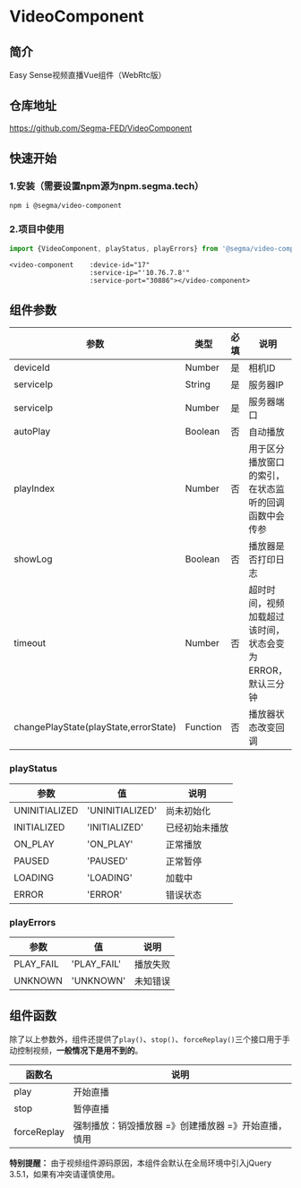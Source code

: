 # VideoComponent
## 简介
Easy Sense视频直播Vue组件（WebRtc版）

## 仓库地址
https://github.com/Segma-FED/VideoComponent

## 快速开始
### 1.安装（需要设置npm源为npm.segma.tech）
```shell script
npm i @segma/video-component
```

### 2.项目中使用
```javascript
import {VideoComponent, playStatus, playErrors} from '@segma/video-component';
```

```vue
<video-component    :device-id="17"
                    :service-ip="'10.76.7.8'"
                    :service-port="30886"></video-component>
```

## 组件参数
| 参数 | 类型 | 必填 | 说明 | 默认值 |  
| ------ | ------ | ------ | ----- | ----- |
| deviceId | Number | 是| 相机ID  | |
| serviceIp | String | 是| 服务器IP | |
| serviceIp | Number | 是| 服务器端口  | -1 |
| autoPlay | Boolean | 否 | 自动播放  | true |
| playIndex | Number | 否| 用于区分播放窗口的索引，在状态监听的回调函数中会传参 | deviceId |
| showLog | Boolean | 否  | 播放器是否打印日志 | false |
| timeout | Number | 否  | 超时时间，视频加载超过该时间，状态会变为ERROR，默认三分钟 | 3 * 60 |
| changePlayState(playState,errorState) | Function | 否  | 播放器状态改变回调 | |

### playStatus
| 参数 | 值 | 说明 | 
| ------ | ------ | ------ |
| UNINITIALIZED | 'UNINITIALIZED' | 尚未初始化 | 
| INITIALIZED | 'INITIALIZED' | 已经初始未播放 | 
| ON_PLAY | 'ON_PLAY' | 正常播放 | 
| PAUSED | 'PAUSED' | 正常暂停 | 
| LOADING | 'LOADING' | 加载中 | 
| ERROR | 'ERROR' | 错误状态 | 

### playErrors
| 参数 | 值 | 说明 | 
| ------ | ------ | ------ |
| PLAY_FAIL | 'PLAY_FAIL' | 播放失败 | 
| UNKNOWN | 'UNKNOWN' | 未知错误 | 

## 组件函数
除了以上参数外，组件还提供了`play()`、`stop()`、`forceReplay()`三个接口用于手动控制视频，**一般情况下是用不到的**。  

| 函数名 | 说明 | 
| ---- | ---- | 
| play | 开始直播 | 
| stop | 暂停直播 | 
| forceReplay | 强制播放：销毁播放器 =》创建播放器 =》开始直播，慎用 | 

**特别提醒：** 由于视频组件源码原因，本组件会默认在全局环境中引入jQuery 3.5.1，如果有冲突请谨慎使用。

